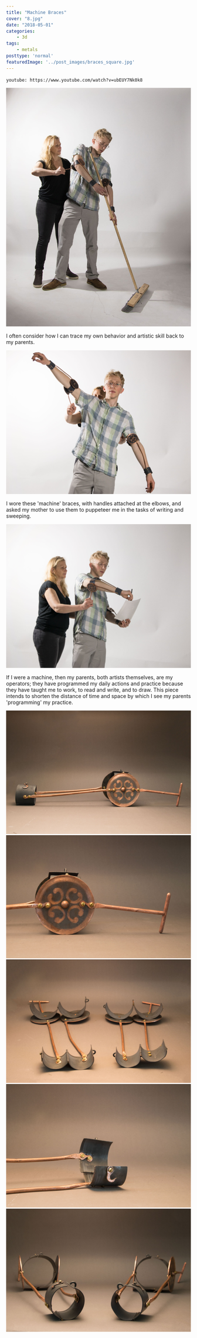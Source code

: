 ```yaml
---
title: "Machine Braces"
cover: "8.jpg"
date: "2018-05-01"
categories:
    - 3d
tags:
    - metals
posttype: 'normal'
featuredImage: '../post_images/braces_square.jpg'
---
```


`youtube: https://www.youtube.com/watch?v=ubEUY7Nk0k8`

<img src="../post_images/braces/jkery_braces_worn_broom.jpg">

I often consider how I can trace my own behavior and artistic skill back to my parents.

<img src="../post_images/braces/jkery_braces_worn_pose.jpg">

I wore these 'machine' braces, with handles attached at the elbows, and asked my mother to use them to puppeteer me in the tasks of writing and sweeping.

<img src="../post_images/braces/jkery_braces_worn_writing.jpg">

If I were a machine, then my parents, both artists themselves, are my operators; they have programmed my daily actions and practice because they have taught me to work, to read and write, and to draw. This piece intends to shorten the distance of time and space by which I see my parents 'programming' my practice.

<img src="../post_images/braces/jkery_braces_obj_side_left.jpg">
<img src="../post_images/braces/jkery_braces_obj_disc_detail.jpg">
<img src="../post_images/braces/jkery_braces_obj_open_double.jpg">

<img src="../post_images/braces/jkery_braces_obj_wrist_detail.jpg">
<img src="../post_images/braces/jkery_braces_obj_standing.jpg">

